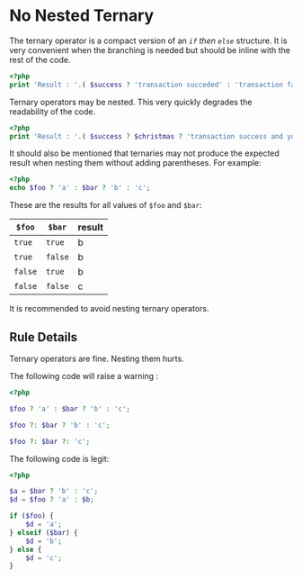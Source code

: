 <!-- Good Practices -->
# No Nested Ternary

The ternary operator is a compact version of an _`if` then `else`_ structure. It is very convenient when the branching is needed but should be inline with the rest of the code.

```php
<?php
print 'Result : '.( $success ? 'transaction succeded' : 'transaction failed');

```


Ternary operators may be nested. This very quickly degrades the readability of the code.

```php
<?php
print 'Result : '.( $success ? $christmas ? 'transaction success and you get a gift' : 'transaction success' : 'transaction failed');

```


It should also be mentioned that ternaries may not produce the expected result when nesting them without adding parentheses. For example: 

```php
<?php
echo $foo ? 'a' : $bar ? 'b' : 'c';

```

These are the results for all values of `$foo` and `$bar`:

`$foo`  | `$bar`  | result
------- | ------- | ------
`true`  | `true`  | b
`true`  | `false` | b
`false` | `true`  | b
`false` | `false` | c


It is recommended to avoid nesting ternary operators. 


## Rule Details

Ternary operators are fine. Nesting them hurts. 

The following code will raise a warning : 

```php
<?php

$foo ? 'a' : $bar ? 'b' : 'c';

$foo ?: $bar ? 'b' : 'c';

$foo ?: $bar ?: 'c';

```


The following code is legit: 

```php
<?php

$a = $bar ? 'b' : 'c';
$d = $foo ? 'a' : $b;

if ($foo) {
	$d = 'a';
} elseif ($bar) {
	$d = 'b';
} else {
	$d = 'c';
}

```

